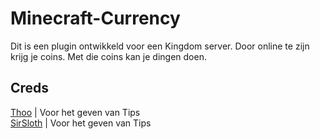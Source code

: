 # Minecraft-Currency
Dit is een plugin ontwikkeld voor een Kingdom server. Door online te zijn krijg je coins. Met die coins kan je dingen doen.


## Creds
[Thoo](https://github.com/thoo0224) | Voor het geven van Tips
\
[SirSloth](https://github.com/SlothsAreLazyTho) | Voor het geven van Tips
